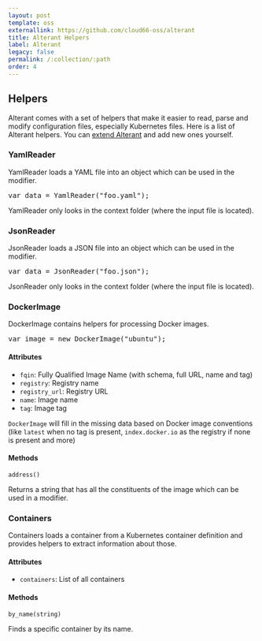 ```yaml
---
layout: post
template: oss
externallink: https://github.com/cloud66-oss/alterant
title: Alterant Helpers
label: Alterant
legacy: false
permalink: /:collection/:path
order: 4
---
```


## Helpers

Alterant comes with a set of helpers that make it easier to read, parse and modify configuration files, especially Kubernetes files. Here is a list of Alterant helpers. You can [extend Alterant](/alterant/extending-alterant.html) and add new ones yourself.

### YamlReader

YamlReader loads a YAML file into an object which can be used in the modifier.

<pre class="prettyprint">
var data = YamlReader("foo.yaml");
</pre>

YamlReader only looks in the context folder (where the input file is located).

### JsonReader

JsonReader loads a JSON file into an object which can be used in the modifier.

<pre class="prettyprint">
var data = JsonReader("foo.json");
</pre>

JsonReader only looks in the context folder (where the input file is located).

### DockerImage

DockerImage contains helpers for processing Docker images.

<pre class="prettyprint">
var image = new DockerImage("ubuntu");
</pre>

#### Attributes

- `fqin`: Fully Qualified Image Name (with schema, full URL, name and tag)
- `registry`: Registry name
- `registry_url`: Registry URL
- `name`: Image name
- `tag`: Image tag

`DockerImage` will fill in the missing data based on Docker image conventions (like `latest` when no tag is present, `index.docker.io` as the registry if none is present and more)

#### Methods

`address()`

Returns a string that has all the constituents of the image which can be used in a modifier.

### Containers

Containers loads a container from a Kubernetes container definition and provides helpers to extract information about those.

#### Attributes

- `containers`: List of all containers

#### Methods

`by_name(string)`

Finds a specific container by its name.
